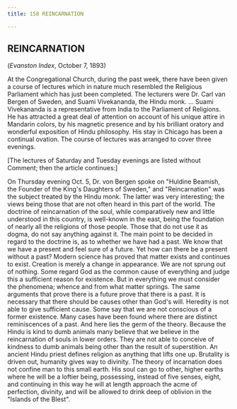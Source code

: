 ```yaml
---
title: 158 REINCARNATION

---
```

  

## REINCARNATION

(*Evanston Index*, October 7, 1893)

At the Congregational Church, during the past week, there have been
given a course of lectures which in nature much resembled the Religious
Parliament which has just been completed. The lecturers were Dr. Carl
van Bergen of Sweden, and Suami Vivekananda, the Hindu monk. ... Suami
Vivekananda is a representative from India to the Parliament of
Religions. He has attracted a great deal of attention on account of his
unique attire in Mandarin colors, by his magnetic presence and by his
brilliant oratory and wonderful exposition of Hindu philosophy. His stay
in Chicago has been a continual ovation. The course of lectures was
arranged to cover three evenings.

\[The lectures of Saturday and Tuesday evenings are listed without
Comment; then the article continues:\]

On Thursday evening Oct. 5, Dr. von Bergen spoke on "Huldine Beamish,
the Founder of the King's Daughters of Sweden," and "Reincarnation" was
the subject treated by the Hindu monk. The latter was very interesting;
the views being those that are not often heard in this part of the
world. The doctrine of reincarnation of the soul, while comparatively
new and little understood in this country, is well-known in the east,
being the foundation of nearly all the religions of those people. Those
that do not use it as dogma, do not say anything against it. The main
point to be decided in regard to the doctrine is, as to whether we have
had a past. We know that we have a present and feel sure of a future.
Yet how can there be a present without a past? Modern science has proved
that matter exists and continues to exist. Creation is merely a change
in appearance. We are not sprung out of nothing. Some regard God as the
common cause of everything and judge this a sufficient reason for
existence. But in everything we must consider the phenomena; whence and
from what matter springs. The same arguments that prove there is a
future prove that there is a past. It is necessary that there should be
causes other than God's will. Heredity is not able to give sufficient
cause. Some say that we are not conscious of a former existence. Many
cases have been found where there are distinct reminiscences of a past.
And here lies the germ of the theory. Because the Hindu is kind to dumb
animals many believe that we believe in the reincarnation of souls in
lower orders. They are not able to conceive of kindness to dumb animals
being other than the result of superstition. An ancient Hindu priest
defines religion as anything that lifts one up. Brutality is driven out,
humanity gives way to divinity. The theory of incarnation does not
confine man to this small earth. His soul can go to other, higher earths
where he will be a loftier being, possessing, instead of five senses,
eight, and continuing in this way he will at length approach the acme of
perfection, divinity, and will be allowed to drink deep of oblivion in
the "Islands of the Blest".